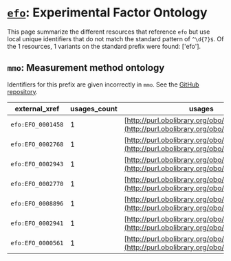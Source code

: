 # [`efo`](https://bioregistry.io/efo): Experimental Factor Ontology

This page summarize the different resources that reference `efo`
but use local unique identifiers that do not match the standard pattern of
`^\d{7}$`. Of the 1 resources,
1 variants on the standard prefix were found: ['efo'].

## `mmo`: Measurement method ontology

Identifiers for this prefix are given incorrectly in `mmo`. See the [GitHub repository](https://github.com/rat-genome-database/MMO-Measurement-Method-Ontology).

| external_xref     |   usages_count | usages                                                                                   |
|-------------------|----------------|------------------------------------------------------------------------------------------|
| `efo:EFO_0001458` |              1 | [http://purl.obolibrary.org/obo/MMO_0000642](http://purl.obolibrary.org/obo/MMO_0000642) |
| `efo:EFO_0002768` |              1 | [http://purl.obolibrary.org/obo/MMO_0000648](http://purl.obolibrary.org/obo/MMO_0000648) |
| `efo:EFO_0002943` |              1 | [http://purl.obolibrary.org/obo/MMO_0000655](http://purl.obolibrary.org/obo/MMO_0000655) |
| `efo:EFO_0002770` |              1 | [http://purl.obolibrary.org/obo/MMO_0000659](http://purl.obolibrary.org/obo/MMO_0000659) |
| `efo:EFO_0008896` |              1 | [http://purl.obolibrary.org/obo/MMO_0000659](http://purl.obolibrary.org/obo/MMO_0000659) |
| `efo:EFO_0002941` |              1 | [http://purl.obolibrary.org/obo/MMO_0000660](http://purl.obolibrary.org/obo/MMO_0000660) |
| `efo:EFO_0000561` |              1 | [http://purl.obolibrary.org/obo/MMO_0000672](http://purl.obolibrary.org/obo/MMO_0000672) |

